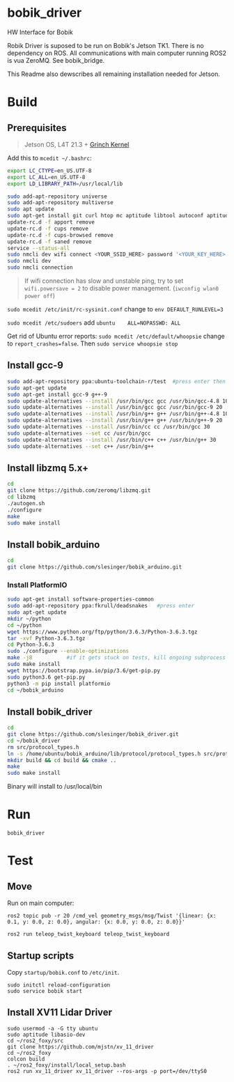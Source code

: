 # bobik_driver
HW Interface for Bobik

Robik Driver is suposed to be run on Bobik's Jetson TK1. There is no dependency on ROS. All communications with main computer running ROS2 is vua ZeroMQ. See bobik_bridge.

This Readme also dewscribes all remaining installation needed for Jetson.

# Build

## Prerequisites

> Jetson OS, L4T 21.3 + [Grinch Kernel](https://github.com/jetsonhacks/installGrinch)

Add this to ```mcedit ~/.bashrc```:
```bash
export LC_CTYPE=en_US.UTF-8
export LC_ALL=en_US.UTF-8
export LD_LIBRARY_PATH=/usr/local/lib
```

```bash
sudo add-apt-repository universe
sudo add-apt-repository multiverse
sudo apt update
sudo apt-get install git curl htop mc aptitude libtool autoconf aptitude cmake zlib1g-dev libssl-dev
update-rc.d -f apport remove
update-rc.d -f cups remove
update-rc.d -f cups-browsed remove
update-rc.d -f saned remove
service --status-all
sudo nmcli dev wifi connect <YOUR_SSID_HERE> password '<YOUR_KEY_HERE>'
sudo nmcli dev
sudo nmcli connection
```

> If wifi connection has slow and unstable ping, try to set ```wifi.powersave = 2``` to disable power management. (```iwconfig wlan0 power off```)

```sudo mcedit /etc/init/rc-sysinit.conf``` change to ```env DEFAULT_RUNLEVEL=3```


```sudo mcedit /etc/sudoers``` add ```ubuntu    ALL=NOPASSWD: ALL```

Get rid of Ubuntu error reports: ```sudo mcedit /etc/default/whoopsie``` change to ```report_crashes=false```. Then ```sudo service whoopsie stop```



## Install gcc-9
```bash
sudo add-apt-repository ppa:ubuntu-toolchain-r/test  #press enter then
sudo apt-get update
sudo apt-get install gcc-9 g++-9
sudo update-alternatives --install /usr/bin/gcc gcc /usr/bin/gcc-4.8 10
sudo update-alternatives --install /usr/bin/gcc gcc /usr/bin/gcc-9 20
sudo update-alternatives --install /usr/bin/g++ g++ /usr/bin/g++-4.8 10
sudo update-alternatives --install /usr/bin/g++ g++ /usr/bin/g++-9 20
sudo update-alternatives --install /usr/bin/cc cc /usr/bin/gcc 30
sudo update-alternatives --set cc /usr/bin/gcc
sudo update-alternatives --install /usr/bin/c++ c++ /usr/bin/g++ 30
sudo update-alternatives --set c++ /usr/bin/g++
```

## Install libzmq 5.x+
```bash
cd
git clone https://github.com/zeromq/libzmq.git
cd libzmq
./autogen.sh
./configure
make
sudo make install
```

## Install bobik_arduino
```bash
cd
git clone https://github.com/slesinger/bobik_arduino.git
```

### Install PlatformIO
```bash
sudo apt-get install software-properties-common
sudo add-apt-repository ppa:fkrull/deadsnakes   #press enter
sudo apt-get update
mkdir ~/python
cd ~/python
wget https://www.python.org/ftp/python/3.6.3/Python-3.6.3.tgz
tar -xvf Python-3.6.3.tgz
cd Python-3.6.3
sudo ./configure --enable-optimizations
make -j8           #if it gets stuck on tests, kill ongoing subprocess to unblock
sudo make install
wget https://bootstrap.pypa.io/pip/3.6/get-pip.py
sudo python3.6 get-pip.py
python3 -m pip install platformio
cd ~/bobik_arduino
```

## Install bobik_driver
```bash
cd
git clone https://github.com/slesinger/bobik_driver.git
cd ~/bobik_driver
rm src/protocol_types.h
ln -s /home/ubuntu/bobik_arduino/lib/protocol/protocol_types.h src/protocol_types.h
mkdir build && cd build && cmake ..
make
sudo make install
```
Binary will install to /usr/local/bin

# Run
```
bobik_driver
```


# Test

## Move
Run on main computer:
```
ros2 topic pub -r 20 /cmd_vel geometry_msgs/msg/Twist '{linear: {x: 0.1, y: 0.0, z: 0.0}, angular: {x: 0.0, y: 0.0, z: 0.0}}'
```

```
ros2 run teleop_twist_keyboard teleop_twist_keyboard
```

## Startup scripts

Copy ```startup/bobik.conf``` to ```/etc/init```.
```
sudo initctl reload-configuration
sudo service bobik start
```

## Install XV11 Lidar Driver
```
sudo usermod -a -G tty ubuntu
sudo aptitude libasio-dev
cd ~/ros2_foxy/src
git clone https://github.com/mjstn/xv_11_driver
cd ~/ros2_foxy
colcon build
. ~/ros2_foxy/install/local_setup.bash
ros2 run xv_11_driver xv_11_driver --ros-args -p port=/dev/ttyS0
```
